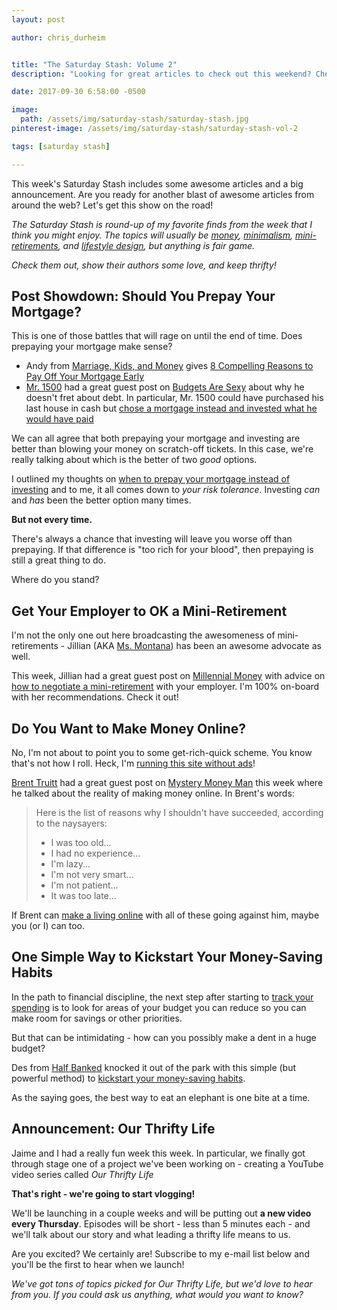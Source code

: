 ```yaml
---
layout: post

author: chris_durheim


title: "The Saturday Stash: Volume 2"
description: "Looking for great articles to check out this weekend? Check out my favorite finds from the week of Sepember 24 - Sepember 30, 2017."

date: 2017-09-30 6:58:00 -0500

image:
  path: /assets/img/saturday-stash/saturday-stash.jpg
pinterest-image: /assets/img/saturday-stash/saturday-stash-vol-2

tags: [saturday stash]

---
```


This week's Saturday Stash includes some awesome articles and a big announcement. Are you ready for another blast of awesome articles from around the web? Let's get this show on the road!

_The Saturday Stash is round-up of my favorite finds from the week that I think you might enjoy. The topics will usually be [money](/archive/#money), [minimalism](/archive/#minimalism), [mini-retirements](/archive/#mini-retirement), and [lifestyle design](/archive/#dreams-&-values), but anything is fair game._

_Check them out, show their authors some love, and keep thrifty!_

## Post Showdown: Should You Prepay Your Mortgage?

This is one of those battles that will rage on until the end of time. Does prepaying your mortgage make sense?

- Andy from [Marriage, Kids, and Money](http://www.marriagekidsandmoney.com) gives [8 Compelling Reasons to Pay Off Your Mortgage Early](http://www.marriagekidsandmoney.com/8-compelling-reasons-to-pay-off-your-mortgage-early/)
- [Mr. 1500](http://www.1500days.com) had a great guest post on [Budgets Are Sexy](http://www.budgetsaresexy.com) about why he doesn't fret about debt. In particular, Mr. 1500 could have purchased his last house in cash but [chose a mortgage instead and invested what he would have paid](http://www.budgetsaresexy.com/why-i-dont-worry-about-debt/)

We can all agree that both prepaying your mortgage and investing are better than blowing your money on scratch-off tickets. In this case, we're really talking about which is the better of two _good_ options.

I outlined my thoughts on [when to prepay your mortgage instead of investing](https://www.keepthrifty.com/2016/06/05/prepay-vs-invest.html) and to me, it all comes down to _your risk tolerance_. Investing _can_ and _has_ been the better option many times.

__But not every time.__

There's always a chance that investing will leave you worse off than prepaying. If that difference is "too rich for your blood", then prepaying is still a great thing to do.

Where do you stand?

## Get Your Employer to OK a Mini-Retirement

I'm not the only one out here broadcasting the awesomeness of mini-retirements - Jillian (AKA [Ms. Montana](http://www.montanamoneyadventures.com)) has been an awesome advocate as well.

This week, Jillian had a great guest post on [Millennial Money](https://millennialmoney.com) with advice on [how to negotiate a mini-retirement](https://millennialmoney.com/negotiate-a-mini-retirement/) with your employer. I'm 100% on-board with her recommendations. Check it out!

## Do You Want to Make Money Online?

No, I'm not about to point you to some get-rich-quick scheme. You know that's not how I roll. Heck, I'm [running this site without ads](https://www.patreon.com/keepthrifty)!

[Brent Truitt](https://www.debtfiles.com) had a great guest post on [Mystery Money Man](http://www.mysterymoneyman.com) this week where he talked about the reality of making money online. In Brent's words:

> Here is the list of reasons why I shouldn't have succeeded, according to the naysayers:
> - I was too old...
> - I had no experience...
> - I'm lazy...
> - I'm not very smart...
> - I'm not patient...
> - It was too late...

If Brent can [make a living online](http://www.mysterymoneyman.com/out-of-my-mind-full-time-internet-marketer-shares-his-story/) with all of these going against him, maybe you (or I) can too.

## One Simple Way to Kickstart Your Money-Saving Habits

In the path to financial discipline, the next step after starting to [track your spending](https://thrifty.keepthrifty.com) is to look for areas of your budget you can reduce so you can make room for savings or other priorities.

But that can be intimidating - how can you possibly make a dent in a huge budget?

Des from [Half Banked](https://www.halfbanked.com) knocked it out of the park with this simple (but powerful method) to [kickstart your money-saving habits](https://www.halfbanked.com/one-simple-way-kickstart-money-saving-habits/).

As the saying goes, the best way to eat an elephant is one bite at a time.

## Announcement: Our Thrifty Life

Jaime and I had a really fun week this week. In particular, we finally got through stage one of a project we've been working on - creating a YouTube video series called _Our Thrifty Life_

__That's right - we're going to start vlogging!__

We'll be launching in a couple weeks and will be putting out __a new video every Thursday__. Episodes will be short - less than 5 minutes each - and we'll talk about our story and what leading a thrifty life means to us.

Are you excited? We certainly are! Subscribe to my e-mail list below and you'll be the first to hear when we launch!

_We've got tons of topics picked for Our Thrifty Life, but we'd love to hear from you. If you could ask us anything, what would you want to know?_
